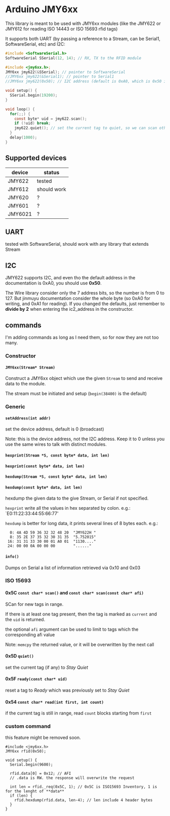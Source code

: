 # Arduino JMY6xx

This library is meant to be used with JMY6xx modules (like the JMY622 or JMY612 for reading ISO 14443 or ISO 15693 rfid tags)

It supports both UART (by passing a reference to a Stream, can be Serial1, SoftwareSerial, etc) and I2C:

```C
#include <SoftwareSerial.h>
SoftwareSerial SSerial(12, 14); // RX, TX to the RFID module

#include <jmy6xx.h>;
JMY6xx jmy622(&SSerial); // pointer to SoftwareSerial
//JMY6xx jmy622(&Serial1); // pointer to Serial1
//JMY6xx jmy622(0x50); // I2C address (default is 0xA0, which is 0x50 in Wire.h)

void setup() {
  SSerial.begin(19200);
}

void loop() {
  for(;;) {
    const byte* uid = jmy622.scan();
    if (!uid) break;
    jmy622.quiet(); // set the current tag to quiet, so we can scan others in range
  }
  delay(1000);
}
```

## Supported devices

| device | status |
|--------|--------|
| JMY622 | tested |
| JMY612 | should work |
| JMY620 | ? |
| JMY601 | ? |
| JMY6021 | ? |

## UART

tested with SoftwareSerial, should work with any library that extends Stream

## I2C

JMY622 supports I2C, and even tho the default address in the documentation is 0xA0, you should use **0x50**. 

The Wire library consider only the 7 address bits, so the number is from 0 to 127. But jinmuyu documentation consider the whole byte (so 0xA0 for writing, and 0xA1 for reading). If you changed the defaults, just remember to **divide by 2** when entering the ic2_address in the constructor.

## commands

I'm adding commands as long as I need them, so for now they are not too many.

### Constructor

#### `JMY6xx(Stream* Stream)`

Construct a JMY6xx object which use the given `Stream` to send and receive data to the module.

The stream must be initiated and setup (`begin(38400)` is the default)

### Generic

#### `setAddress(int addr)`

set the device address, default is 0 (broadcast)

Note: this is the device address, not the I2C address. Keep it to 0 unless you use the same wires to talk with distinct modules.

#### `hexprint(Stream *S, const byte* data, int len)`
#### `hexprint(const byte* data, int len)`
#### `hexdump(Stream *S, const byte* data, int len)`
#### `hexdump(const byte* data, int len)`

hexdump the given data to the give Stream, or Serial if not specified.

`hexprint` write all the values in hex separated by colon. e.g.: `E0:11:22:33:44:55:66:77'

`hexdump` is better for long data, it prints several lines of 8 bytes each. e.g.:
```
  0: 4A 4D 59 36 32 32 48 20  "JMY622H "
  8: 35 2E 37 35 32 30 31 35  "5.752015"
 16: 31 31 33 30 00 01 A0 01  "1130...."
 24: 00 00 0A 00 00 00        "......"
```

#### `info()`

Dumps on Serial a list of information retrieved via 0x10 and 0x03

### ISO 15693

#### 0x5C `const char* scan()` and `const char* scan(const char* afi)`

SCan for new tags in range.

If there is at least one tag present, then the tag is marked as `current` and the `uid` is returned.

the optional `afi` argument can be used to limit to tags which the corresponding afi value

Note: `memcpy` the returned value, or it will be overwritten by the next call

#### 0x5D `quiet()`

set the current tag (if any) to *Stay Quiet*

#### 0x5F `ready(const char* uid)`

reset a tag to *Ready* which was previously set to *Stay Quiet*

#### 0x54 `const char* read(int first, int count)`

if the current tag is still in range, read `count` blocks starting from `first`

### custom command

this feature might be removed soon.

```
#include <jmy6xx.h>
JMY6xx rfid(0x50);

void setup() {
  Serial.begin(9600);

  rfid.data[0] = 0x12; // AFI
  // .data is RW. the response will overwrite the request
  
  int len = rfid._req(0x5C, 1); // 0x5C is ISO15693 Inventory, 1 is for the lenght of **data**
  if (len) {
    rfid.hexdump(rfid.data, len-4); // len include 4 header bytes
  }
}
```
